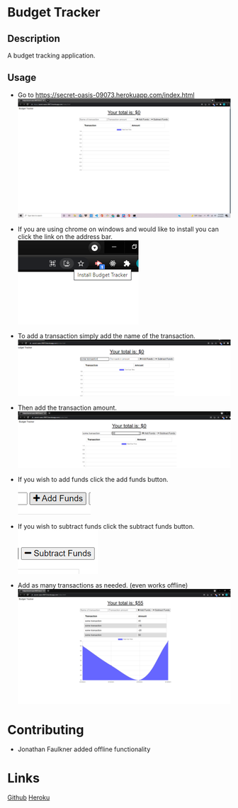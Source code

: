 # Budget Tracker

## Description

A budget tracking application.

## Usage

* Go to https://secret-oasis-09073.herokuapp.com/index.html 
![new-budget](screenshots/new-budget.png)

* If you are using chrome on windows and would like to install you can click the link on the address bar.
![install-for-windows](screenshots/install.png)

* To add a transaction simply add the name of the transaction.
![transaction-name](screenshots/transaction-name.png)

* Then add the transaction amount.
![transaction-amount](screenshots/transaction-amount.png)

* If you wish to add funds click the add funds button.
![add-funds](screenshots/add-funds.png)

* If you wish to subtract funds click the subtract funds button.
![subtract-funds](screenshots/subtract-funds.png)

* Add as many transactions as needed. (even works offline)
![transactions](screenshots/transactions.png)

# Contributing

* Jonathan Faulkner
added offline functionality

# Links
[Github](https://github.com/JonnyFaulkner/budget-tracker)
[Heroku](https://secret-oasis-09073.herokuapp.com/index.html)

